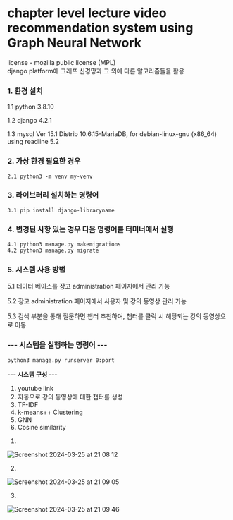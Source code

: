 <h1><b>chapter level lecture video recommendation system using Graph Neural Network</b></h1>

license - mozilla public license (MPL)<br>
django platform에 그래프 신경망과 그 외에 다른 알고리즘들을 활용

<h3> 1. 환경 설치 </h3>
    <p>1.1 python 3.8.10</p>
    <p>1.2 django 4.2.1</p>
    <p>1.3 mysql  Ver 15.1 Distrib 10.6.15-MariaDB, for debian-linux-gnu (x86_64) using readline 5.2</p>

<h3><b>2. 가상 환경 필요한 경우 </b></h3>

    2.1 python3 -m venv my-venv

<h3><b>3. 라이브러리 설치하는 명령어 </b></h3>

    3.1 pip install django-libraryname

<h3><b>4. 변경된 사항 있는 경우 다음 명령어를 터미너에서 실행 </b></h3>

    4.1 python3 manage.py makemigrations
    4.2 python3 manage.py migrate

<h3><b>5. 시스템 사용 방법 </b></h3>
    <p> 5.1 데이터 베이스를 장고 administration 페이지에서 관리 가능</p>
    <p> 5.2 장고 administration 페이지에서 사용자 및 강의 동영상 관리 가능</p>
    <p> 5.3 검색 부분을 통해 질문하면 챕터 추천하며, 챕터를 클릭 시 해당되는 강의 동영상으로 이동</p>


<h3><b>--- 시스템을 실행하는 명령어 ---</b></h3>
    
    python3 manage.py runserver 0:port

<p><b>--- 시스템 구성 ---</b></p>

1. youtube link
2. 자동으로 강의 동영상에 대한 챕터를 생성
3. TF-IDF
4. k-means++ Clustering
5. GNN
6. Cosine similarity

1)   

![Screenshot 2024-03-25 at 21 08 12](https://github.com/chimeddor/recommendation-system-videos-chapter/assets/53028417/e8ae8793-ad38-478b-b068-17414e526d0d)

2)

![Screenshot 2024-03-25 at 21 09 05](https://github.com/chimeddor/recommendation-system-videos-chapter/assets/53028417/0c090f1d-aec8-4257-8d98-78ec79fabbaa)

3)

![Screenshot 2024-03-25 at 21 09 46](https://github.com/chimeddor/recommendation-system-videos-chapter/assets/53028417/cbaf189f-8572-4a3a-9d5f-3cc437c20f73)
